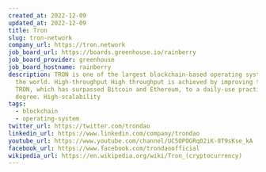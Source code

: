 ```yaml
---
created_at: 2022-12-09
updated_at: 2022-12-09
title: Tron
slug: tron-network
company_url: https://tron.network
job_board_url: https://boards.greenhouse.io/rainberry
job_board_provider: greenhouse
job_board_hostname: rainberry
description: TRON is one of the largest blockchain-based operating systems in
  the world. High-throughput High throughput is achieved by improving the TPS in
  TRON, which has surpassed Bitcoin and Ethereum, to a daily-use practical
  degree. High-scalability
tags:
  - blockchain
  - operating-system
twitter_url: https://twitter.com/trondao
linkedin_url: https://www.linkedin.com/company/trondao
youtube_url: https://www.youtube.com/channel/UC5OPOGRq02iK-0T9sKse_kA
facebook_url: https://www.facebook.com/trondaoofficial
wikipedia_url: https://en.wikipedia.org/wiki/Tron_(cryptocurrency)
---
```

